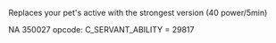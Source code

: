 Replaces your pet's active with the strongest version (40 power/5min)

NA 350027 opcode:
C_SERVANT_ABILITY = 29817
